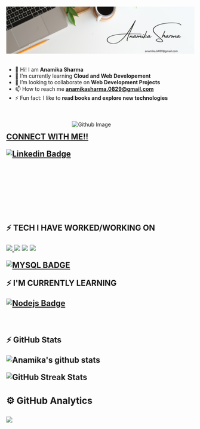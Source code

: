 <!-- ### Hi there 👋 -->
![Hi, I'm Anamika I'm a PYTHON developer](https://github.com/Anamika-29/Anamika-29/blob/main/assets/Bannner1.jpg)
<br><br>

<!--
**Anamika-29/Anamika-29** is a ✨ _special_ ✨ repository because its `README.md` (this file) appears on your GitHub profile.

Here are some ideas to get you started:
-->

- 👋 Hi! I am **Anamika Sharma**
- 🌱 I’m currently learning **Cloud and Web Developement**
- 👯 I’m looking to collaborate on **Web Development Projects**
- 📫 How to reach me **anamikasharma.0829@gmail.com**
- ⚡ Fun fact: I like to  **read books and explore new technologies**
<!-- - 🤔 I’m looking for help with ... -->
<!-- - 💬 Ask me about ... -->
<!-- - 😄 Pronouns: ... -->
<br><br>
<img width="65%" align="right" alt="Github Image" src="https://raw.githubusercontent.com/onimur/.github/master/.resources/git-header.svg" />
<h2><b><u> CONNECT WITH ME!!</u>

[![Linkedin Badge](https://img.shields.io/badge/-AnamikaSharma-0e76a8?style=for-the-badge&labelColor=0e76a8&logo=linkedin&logoColor=white)](https://www.linkedin.com/in/anamika-sharma29/)<br>
<!-- [![GMAIL Badge](https://img.shields.io/badge/-AnamikaSharma-FF0000?style=for-the-badge&labelColor=&logo=gmail&logoColor=white)](job.anamika29@gmail.com) -->


<br><br><br><br><br><br>
⚡ TECH I HAVE WORKED/WORKING ON 


<a href="https://www.python.org" target="_blank"> <img src="https://img.icons8.com/color/48/000000/python.png"/> </a>
<a href=""><img src="https://img.icons8.com/color/48/000000/c-programming.png"/></a>
<a href="http://www.cplusplus.org/" ><img src="https://img.icons8.com/color/48/000000/c-plus-plus-logo.png"/></a>
<a href="https://developer.mozilla.org/en-US/docs/Web/JavaScript" target="_blank"> <img src="https://img.icons8.com/color/48/000000/javascript.png"/> </a>
  
  [![MYSQL BADGE](https://img.shields.io/badge/-mysql-8db600?style=for-the-badge&labelColor=black&logo=mysql&logoColor=8db600)](#)
  
  

  
⚡ I'M CURRENTLY LEARNING
  
  [![Nodejs Badge](https://img.shields.io/badge/-Nodejs-3C873A?style=for-the-badge&labelColor=black&logo=node.js&logoColor=3C873A)](#)
  
<!--    [![React Badge](https://img.shields.io/badge/-React-61DBFB?style=for-the-badge&labelColor=black&logo=react&logoColor=61DBFB)](#) -->
 

<br><br>
⚡ GitHub Stats<br>

![Anamika's github stats](https://github-readme-stats.vercel.app/api?username=Anamika-29&show_icons=true&theme=radical&line_height=27)

<!-- ![Anamika's github stats](https://github-readme-stats.vercel.app/api/top-langs/?username=Anamika-29&hide=css,java,html&theme=radical) -->


![GitHub Streak Stats](https://github-readme-streak-stats.herokuapp.com/?user=Anamika-29&theme=dark)
  
  
  
<!-- <p><img align="center" src="https://github-readme-streak-stats.herokuapp.com/?user=Anamika-29&theme=dark" alt="Anamika-29" /></p> -->

<h3> ⚙️  GitHub Analytics </h3>
<img src="https://activity-graph.herokuapp.com/graph?username=Anamika-29&theme=react-dark"/>
